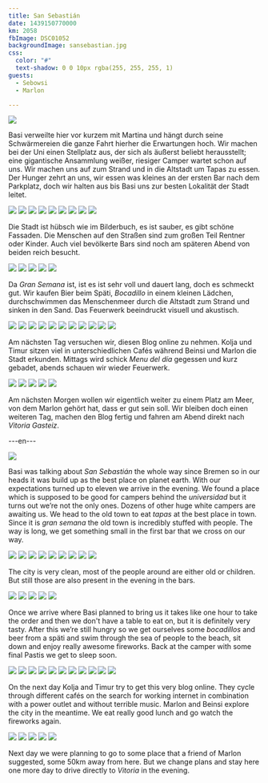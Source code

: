 ```yaml
---
title: San Sebastián
date: 1439150770000
km: 2058
fbImage: DSC01052
backgroundImage: sansebastian.jpg
css:
  color: "#"
  text-shadow: 0 0 10px rgba(255, 255, 255, 1)
guests:
  - Sebowsi
  - Marlon

---
```


![](DSC01070)

Basi verweilte hier vor kurzem mit Martina und hängt durch seine Schwärmereien die ganze Fahrt hierher die Erwartungen hoch. Wir machen bei der Uni einen Stellplatz aus, der sich als äußerst beliebt herausstellt; eine gigantische Ansammlung weißer, riesiger Camper wartet schon auf uns. Wir machen uns auf zum Strand und in die Altstadt um Tapas zu essen. Der Hunger zehrt an uns, wir essen was kleines an der ersten Bar nach dem Parkplatz, doch wir halten aus bis Basi uns zur besten Lokalität der Stadt leitet.

![](DSC01052)
![](DSC01053)
![](DSC01082)
![](DSC01057)
![](DSC01060)
![](DSC01066)
![](DSC01072)
![](DSC01074)
![](IMG_9301)

Die Stadt ist hübsch wie im Bilderbuch, es ist sauber, es gibt schöne Fassaden. Die Menschen auf den Straßen sind zum großen Teil Rentner oder Kinder. Auch viel bevölkerte Bars sind noch am späteren Abend von beiden reich besucht.

![](IMG_9299)
![](DSC01077)
![](IMG_9305)
![](IMG_9467)
![](IMG_9323)

Da *Gran Semana* ist, ist es ist sehr voll und dauert lang, doch es schmeckt gut. Wir kaufen Bier beim Späti, *Bocadillo* in einem kleinen Lädchen, durchschwimmen das Menschenmeer durch die Altstadt zum Strand und sinken in den Sand. Das Feuerwerk beeindruckt visuell und akustisch.

![](DSC01130)
![](IMG_9330)
![](DSC01100)
![](IMG_9363)
![](IMG_9395)
![](IMG_9397)
![](IMG_9398)
![](IMG_9400)
![](IMG_9404)
![](IMG_9433)
![](IMG_9435)

Am nächsten Tag versuchen wir, diesen Blog online zu nehmen. Kolja und Timur sitzen viel in unterschiedlichen Cafés während Beinsi und Marlon die Stadt erkunden. Mittags wird schick *Menu del día* gegessen und kurz gebadet, abends schauen wir wieder Feuerwerk.

![](DSC01158)
![](DSC01160)
![](IMG_9450)
![](IMG_9452)
![](DSC01163)

Am nächsten Morgen wollen wir eigentlich weiter zu einem Platz am Meer, von dem Marlon gehört hat, dass er gut sein soll. Wir bleiben doch einen weiteren Tag, machen den Blog fertig und fahren am Abend direkt nach *Vitoria Gasteiz*.

---en---

![](DSC01070)

Basi was talking about *San Sebastián* the whole way since Bremen so in our heads it was build up as the best place on planet earth. With our expectations turned up to eleven we arrive in the evening. We found a place which is supposed to be good for campers behind the *universidad* but it turns out we’re not the only ones. Dozens of other huge white campers are awaiting us. We head to the old town to eat *tapas* at the best place in town. Since it is *gran semana* the old town is incredibly stuffed with people. The way is long, we get something small in the first bar that we cross on our way.

![](DSC01052)
![](DSC01053)
![](DSC01082)
![](DSC01057)
![](DSC01060)
![](DSC01066)
![](DSC01072)
![](DSC01074)
![](IMG_9301)

The city is very clean, most of the people around are either old or children. But still those are also present in the evening in the bars.

![](IMG_9299)
![](DSC01077)
![](IMG_9305)
![](IMG_9467)
![](IMG_9323)

Once we arrive where Basi planned to bring us it takes like one hour to take the order and then we don't have a table to eat on, but it is definitely very tasty. After this we’re still hungry so we get ourselves some *bocadillos* and beer from a späti and swim through the sea of people to the beach, sit down and enjoy really awesome fireworks. Back at the camper with some final Pastis we get to sleep soon.

![](DSC01130)
![](IMG_9330)
![](DSC01100)
![](IMG_9363)
![](IMG_9395)
![](IMG_9397)
![](IMG_9398)
![](IMG_9400)
![](IMG_9404)
![](IMG_9433)
![](IMG_9435)

On the next day Kolja and Timur try to get this very blog online. They cycle through different cafés on the search for working internet in combination with a power outlet and without terrible music. Marlon and Beinsi explore the city in the meantime. We eat really good lunch and go watch the fireworks again.

![](DSC01158)
![](DSC01160)
![](IMG_9450)
![](IMG_9452)
![](DSC01163)

Next day we were planning to go to some place that a friend of Marlon suggested, some 50km away from here. But we change plans and stay here one more day to drive directly to *Vitoria* in the evening.

